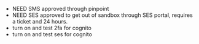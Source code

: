 - NEED SMS approved through pinpoint
- NEED SES approved to get out of sandbox through SES portal, requires a ticket and 24 hours.
- turn on and test 2fa for cognito
- turn on and test ses for cognito
